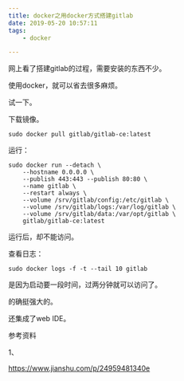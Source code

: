 ```yaml
---
title: docker之用docker方式搭建gitlab
date: 2019-05-20 10:57:11
tags:
	- docker

---
```




网上看了搭建gitlab的过程，需要安装的东西不少。

使用docker，就可以省去很多麻烦。

试一下。

下载镜像。

```
sudo docker pull gitlab/gitlab-ce:latest
```

运行：

```
sudo docker run --detach \
    --hostname 0.0.0.0 \
    --publish 443:443 --publish 80:80 \
    --name gitlab \
    --restart always \
    --volume /srv/gitlab/config:/etc/gitlab \
    --volume /srv/gitlab/logs:/var/log/gitlab \
    --volume /srv/gitlab/data:/var/opt/gitlab \
    gitlab/gitlab-ce:latest
```

运行后，却不能访问。

查看日志：

```
sudo docker logs -f -t --tail 10 gitlab
```

是因为启动要一段时间，过两分钟就可以访问了。

的确挺强大的。

还集成了web IDE。





参考资料

1、

https://www.jianshu.com/p/24959481340e